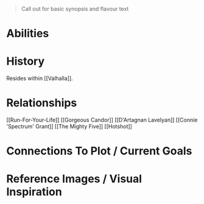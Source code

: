 > Call out for basic synopsis and flavour text

# Abilities

# History

Resides within [[Valhalla]].
# Relationships
[[Run-For-Your-Life]]
[[Gorgeous Candor]]
[[D'Artagnan Lavelyan]]
[[Connie 'Spectrum' Grant]]
[[The Mighty Five]]
[[Hotshot]]

# Connections To Plot / Current Goals

# Reference Images / Visual Inspiration